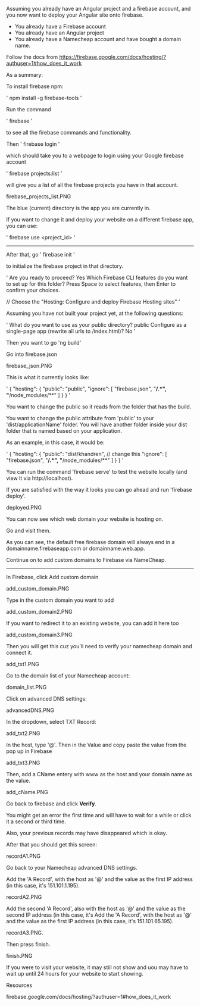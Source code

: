 Assuming you already have an Angular project and a firebase account, and you now want to deploy your Angular site onto firebase.

- You already have a Firebase account
- You already have an Angular project
- You already have a Namecheap account and have bought a domain name.

Follow the docs from https://firebase.google.com/docs/hosting/?authuser=1#how_does_it_work

As a summary:

To install firebase npm:

'
npm install -g firebase-tools
'

Run the command

'
firebase
'

to see all the firebase commands and functionality.

Then 
'
firebase login
'

which should take you to a webpage to login using your Google firebase account

'
firebase projects:list
'

will give you a list of all the firebase projects you have in that account.

firebase_projects_list.PNG

The blue (current) directory is the app you are currently in.

If you want to change it and deploy your website on a different firebase app, you can use:

'
firebase use <project_id>
'

----------------------------
After that, go 
'
firebase init
'

to initialize the firebase project in that directory. 

'
Are you ready to proceed? Yes
Which Firebase CLI features do you want to set up for this folder? Press Space to select features, then Enter to confirm your choices. 

// Choose the "Hosting: Configure and deploy Firebase Hosting sites"
'

Assuming you have not built your project yet, at the following questions:

'
What do you want to use as your public directory? public
Configure as a single-page app (rewrite all urls to /index.html)? No
'

Then you want to go 'ng build'

Go into firebase.json

firebase_json.PNG

This is what it currently looks like:

'
{
  "hosting": {
    "public": "public", 
    "ignore": [
      "firebase.json",
      "**/.*",
      "**/node_modules/**"
    ]
  }
}
'

You want to change the public so it reads from the folder that has the build.

You want to change the public attribute from 'public' to your 'dist/applicationName' folder. You will have another folder inside your dist folder that is named based on your application.

As an example, in this case, it would be:

'
{
  "hosting": {
    "public": "dist/khandren", // change this
    "ignore": [
      "firebase.json",
      "**/.*",
      "**/node_modules/**"
    ]
  }
}
'

You can run the command 'firebase serve' to test the website locally (and view it via http://localhost).

If you are satisfied with the way it looks you can go ahead and run 'firebase deploy'.

deployed.PNG

You can now see which web domain your website is hosting on. 

Go and visit them.

As you can see, the default free firebase domain will always end in a 
domainname.firebaseapp.com or domainname.web.app.

Continue on to add custom domains to Firebase via NameCheap.

---------
In Firebase, click Add custom domain 

add_custom_domain.PNG

Type in the custom domain you want to add

add_custom_domain2.PNG

If you want to redirect it to an existing website, you can add it here too

add_custom_domain3.PNG

Then you will get this cuz you'll need to verify your namecheap domain and connect it.

add_txt1.PNG

Go to the domain list of your Namecheap account:

domain_list.PNG

Click on advanced DNS settings:

advancedDNS.PNG

In the dropdown, select TXT Record:

add_txt2.PNG

In the host, type '@'. Then in the Value and copy paste the value from the pop up in Firebase

add_txt3.PNG

Then, add a CName entery with www as the host and your domain name as the value.

add_cName.PNG

Go back to firebase and click **Verify**.

You might get an error the first time and will have to wait for a while or click it a second or third time.

Also, your previous records may have disappeared which is okay.

After that you should get this screen:

recordA1.PNG

Go back to your Namecheap advanced DNS settings.

Add the 'A Record', with the host as '@' and the value as the first IP address (in this case, it's 151.101.1.195).

recordA2.PNG

Add the second 'A Record', also with the host as '@' and the value as the second IP address (in this case, it's Add the 'A Record', with the host as '@' and the value as the first IP address (in this case, it's 151.101.65.195).

recordA3.PNG.

Then press finish.

finish.PNG

If you were to visit your website, it may still not show and 
uou may have to wait up until 24 hours for your website to start showing.

Resources

firebase.google.com/docs/hosting/?authuser=1#how_does_it_work